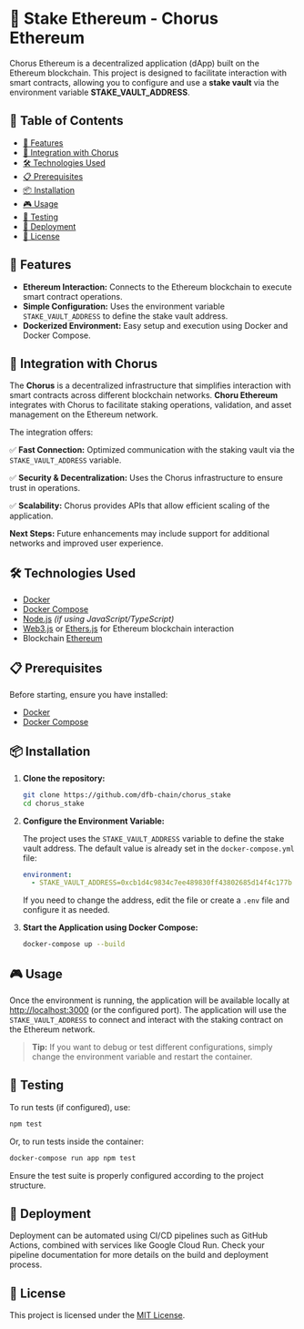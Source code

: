 # 🌟 Stake Ethereum - Chorus Ethereum

Chorus Ethereum is a decentralized application (dApp) built on the Ethereum blockchain. This project is designed to facilitate interaction with smart contracts, allowing you to configure and use a **stake vault** via the environment variable **STAKE_VAULT_ADDRESS**.

## 📌 Table of Contents

- [🚀 Features](#-features)
- [🔗 Integration with Chorus](#-integration-with-chorus)
- [🛠️ Technologies Used](#️-technologies-used)
- [📋 Prerequisites](#-prerequisites)
- [📦 Installation](#-installation)
- [🎮 Usage](#-usage)
- [🧪 Testing](#-testing)
- [🚀 Deployment](#-deployment)
- [📜 License](#-license)

## 🚀 Features

- **Ethereum Interaction:** Connects to the Ethereum blockchain to execute smart contract operations.
- **Simple Configuration:** Uses the environment variable `STAKE_VAULT_ADDRESS` to define the stake vault address.
- **Dockerized Environment:** Easy setup and execution using Docker and Docker Compose.

## 🔗 Integration with Chorus

The **Chorus** is a decentralized infrastructure that simplifies interaction with smart contracts across different blockchain networks. **Choru Ethereum** integrates with Chorus to facilitate staking operations, validation, and asset management on the Ethereum network.

The integration offers:

✅ **Fast Connection:** Optimized communication with the staking vault via the `STAKE_VAULT_ADDRESS` variable.

✅ **Security & Decentralization:** Uses the Chorus infrastructure to ensure trust in operations.

✅ **Scalability:** Chorus provides APIs that allow efficient scaling of the application.

**Next Steps:** Future enhancements may include support for additional networks and improved user experience.

## 🛠️ Technologies Used

- [Docker](https://www.docker.com/)
- [Docker Compose](https://docs.docker.com/compose/)
- [Node.js](https://nodejs.org/) *(if using JavaScript/TypeScript)*
- [Web3.js](https://github.com/ChainSafe/web3.js) or [Ethers.js](https://docs.ethers.io/) for Ethereum blockchain interaction
- Blockchain [Ethereum](https://ethereum.org/)

## 📋 Prerequisites

Before starting, ensure you have installed:

- [Docker](https://docs.docker.com/get-docker/)
- [Docker Compose](https://docs.docker.com/compose/install/)

## 📦 Installation

1. **Clone the repository:**

   ```bash
   git clone https://github.com/dfb-chain/chorus_stake
   cd chorus_stake
   ```

2. **Configure the Environment Variable:**

   The project uses the `STAKE_VAULT_ADDRESS` variable to define the stake vault address. The default value is already set in the `docker-compose.yml` file:

   ```yaml
   environment:
     - STAKE_VAULT_ADDRESS=0xcb1d4c9834c7ee489830ff43802685d14f4c177b
   ```

   If you need to change the address, edit the file or create a `.env` file and configure it as needed.

3. **Start the Application using Docker Compose:**

   ```bash
   docker-compose up --build
   ```

## 🎮 Usage

Once the environment is running, the application will be available locally at [http://localhost:3000](http://localhost:3000) (or the configured port). The application will use the `STAKE_VAULT_ADDRESS` to connect and interact with the staking contract on the Ethereum network.

> **Tip:** If you want to debug or test different configurations, simply change the environment variable and restart the container.

## 🧪 Testing

To run tests (if configured), use:

```bash
npm test
```

Or, to run tests inside the container:

```bash
docker-compose run app npm test
```

Ensure the test suite is properly configured according to the project structure.

## 🚀 Deployment

Deployment can be automated using CI/CD pipelines such as GitHub Actions, combined with services like Google Cloud Run. Check your pipeline documentation for more details on the build and deployment process.


## 📜 License

This project is licensed under the [MIT License](LICENSE).
